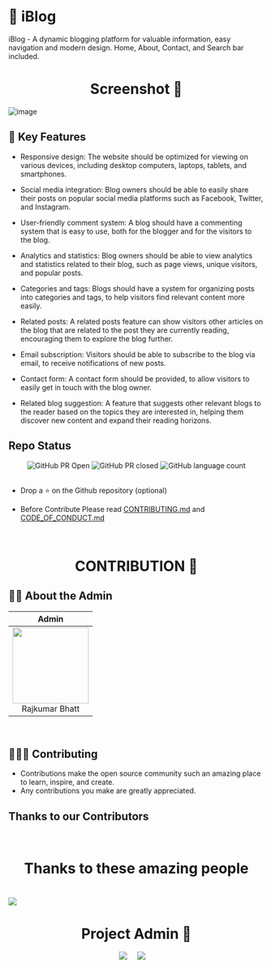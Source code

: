 
# 📜 iBlog

iBlog - A dynamic blogging platform for valuable information, easy navigation and modern design. Home, About, Contact, and Search bar included.


## <h1 align=center>Screenshot 📸</h1>

![image](https://user-images.githubusercontent.com/85965606/220142925-dcc30f99-a4fa-40dd-b998-37be47add99a.png)


## 📌 Key Features

- Responsive design: The website should be optimized for viewing on various devices, including desktop computers, laptops, tablets, and smartphones.

- Social media integration: Blog owners should be able to easily share their posts on popular social media platforms such as Facebook, Twitter, and Instagram.

- User-friendly comment system: A blog should have a commenting system that is easy to use, both for the blogger and for the visitors to the blog.

- Analytics and statistics: Blog owners should be able to view analytics and statistics related to their blog, such as page views, unique visitors, and popular posts.

- Categories and tags: Blogs should have a system for organizing posts into categories and tags, to help visitors find relevant content more easily.

- Related posts: A related posts feature can show visitors other articles on the blog that are related to the post they are currently reading, encouraging them to explore the blog further.

- Email subscription: Visitors should be able to subscribe to the blog via email, to receive notifications of new posts.

- Contact form: A contact form should be provided, to allow visitors to easily get in touch with the blog owner.

- Related blog suggestion: A feature that suggests other relevant blogs to the reader based on the topics they are interested in, helping them discover new content and expand their reading horizons.

## Repo Status

<div align="center">

![GitHub PR Open](https://img.shields.io/github/issues-pr/mrbhatt2348/iBlog?style=for-the-badge&color=aqua)
![GitHub PR closed](https://img.shields.io/github/issues-pr-closed-raw/mrbhatt2348/iBlog?style=for-the-badge&color=blue)
![GitHub language count](https://img.shields.io/github/languages/count/mrbhatt2348/iBlog?style=for-the-badge&color=brightgreen)
<br><br>

  </div>
  
 - Drop a :star: on the Github repository (optional)<br/>

- Before Contribute Please read [CONTRIBUTING.md](https://github.com/mrbhatt2348/iBlog/blob/main/contributing.md) and [CODE_OF_CONDUCT.md](https://github.com/mrbhatt2348/iBlog/blob/main/CODE_OF_CONDUCT.md)

<br>


##  <h1 align=center>CONTRIBUTION 👏</h1>

## 🧑‍💻 About the Admin


| Admin  | 
| :----------: | 
|<a href="https://github.com/mrbhatt2348"><img src="https://avatars.githubusercontent.com/mrbhatt2348" width=150px height=150px /></a><br>Rajkumar Bhatt<br>|
<br>



## 👩🏽‍💻 Contributing

- Contributions make the open source community such an amazing place to learn, inspire, and create.
- Any contributions you make are greatly appreciated.



## Thanks to our Contributors

<br>
<div>
<h1 align="center">
 <b>Thanks to these amazing people</b>
<h1>
<a href="https://github.com/mrbhatt2348/iBlog/contributors">
  <img src="https://contrib.rocks/image?repo=mrbhatt2348/iBlog&&max=817" />
</a>
</div>

   

<h1 align=center> Project Admin  🤵 </h1>

  <p align="center">
  <a href="https://github.com/mrbhatt2348/iBlog/blob/master/assets/0.png"?v=4" width="15%" /></a>
  <p align="center">
  <a target="_blank"href="https://www.linkedin.com/in/raj2348"><img src="https://img.shields.io/badge/linkedin-%230077B5.svg?&style=for-the-badge&logo=linkedin&logoColor=white" /></a>&nbsp;&nbsp;&nbsp;&nbsp;
  <a href="mr.bhatt2348@gmail.com"><img src="https://img.shields.io/badge/gmail-%23D14836.svg?&style=for-the-badge&logo=gmail&logoColor=white" /></a>&nbsp;&nbsp;&nbsp;&nbsp;

</p>
  
  <br>

  
  
